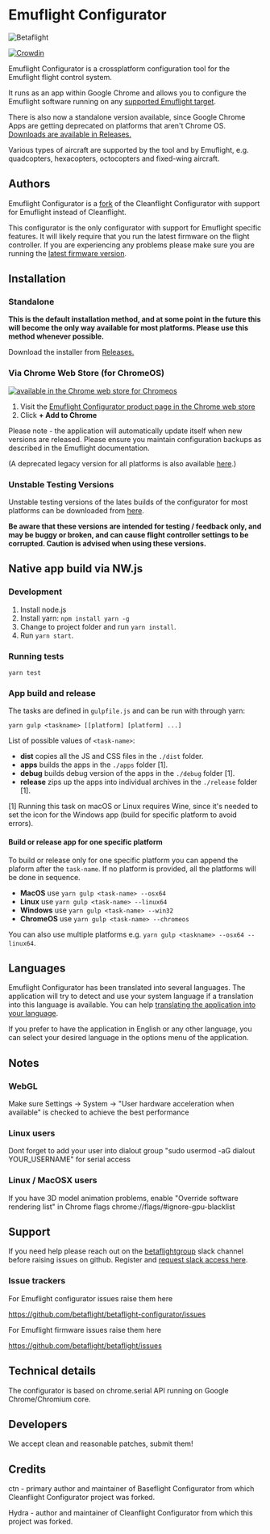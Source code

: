# Emuflight Configurator

![Betaflight](http://static.rcgroups.net/forums/attachments/6/1/0/3/7/6/a9088900-228-bf_logo.jpg)

[![Crowdin](https://d322cqt584bo4o.cloudfront.net/betaflight-configurator/localized.svg)](https://crowdin.com/project/betaflight-configurator)

Emuflight Configurator is a crossplatform configuration tool for the Emuflight flight control system.

It runs as an app within Google Chrome and allows you to configure the Emuflight software running on any [supported Emuflight target](https://github.com/betaflight/betaflight/tree/master/src/main/target).

There is also now a standalone version available, since Google Chrome Apps are getting deprecated on platforms that aren't Chrome OS. [Downloads are available in Releases.](https://github.com/betaflight/betaflight-configurator/releases)

Various types of aircraft are supported by the tool and by Emuflight, e.g. quadcopters, hexacopters, octocopters and fixed-wing aircraft.

## Authors

Emuflight Configurator is a [fork](#credits) of the Cleanflight Configurator with support for Emuflight instead of Cleanflight.

This configurator is the only configurator with support for Emuflight specific features. It will likely require that you run the latest firmware on the flight controller.
If you are experiencing any problems please make sure you are running the [latest firmware version](https://github.com/betaflight/betaflight/releases/).

## Installation

### Standalone

**This is the default installation method, and at some point in the future this will become the only way available for most platforms. Please use this method whenever possible.**

Download the installer from [Releases.](https://github.com/betaflight/betaflight-configurator/releases)

### Via Chrome Web Store (for ChromeOS)

[![available in the Chrome web store for Chromeos](https://developer.chrome.com/webstore/images/ChromeWebStore_Badge_v2_206x58.png)](https://chrome.google.com/webstore/detail/dlgclabibdhkfnbkajgkplmkpndajfom)

1. Visit the [Emuflight Configurator product page in the Chrome web store](https://chrome.google.com/webstore/detail/dlgclabibdhkfnbkajgkplmkpndajfom)
2. Click **+ Add to Chrome**

Please note - the application will automatically update itself when new versions are released.  Please ensure you maintain configuration backups as described in the Emuflight documentation.

(A deprecated legacy version for all platforms is also available [here](https://chrome.google.com/webstore/detail/betaflight-configurator/kdaghagfopacdngbohiknlhcocjccjao).)

### Unstable Testing Versions

Unstable testing versions of the lates builds of the configurator for most platforms can be downloaded from [here](https://ci.betaflight.tech/job/BetaFlight_Configurator/).

**Be aware that these versions are intended for testing / feedback only, and may be buggy or broken, and can cause flight controller settings to be corrupted. Caution is advised when using these versions.**

## Native app build via NW.js

### Development

1. Install node.js
2. Install yarn: `npm install yarn -g`
3. Change to project folder and run `yarn install`.
4. Run `yarn start`.

### Running tests

`yarn test`

### App build and release

The tasks are defined in `gulpfile.js` and can be run with through yarn:
```
yarn gulp <taskname> [[platform] [platform] ...]
```

List of possible values of `<task-name>`:
* **dist** copies all the JS and CSS files in the `./dist` folder.
* **apps** builds the apps in the `./apps` folder [1].
* **debug** builds debug version of the apps in the `./debug` folder [1].
* **release** zips up the apps into individual archives in the `./release` folder [1]. 

[1] Running this task on macOS or Linux requires Wine, since it's needed to set the icon for the Windows app (build for specific platform to avoid errors).

#### Build or release app for one specific platform
To build or release only for one specific platform you can append the plaform after the `task-name`.
If no platform is provided, all the platforms will be done in sequence.

* **MacOS** use `yarn gulp <task-name> --osx64`
* **Linux** use `yarn gulp <task-name> --linux64`
* **Windows** use `yarn gulp <task-name> --win32`
* **ChromeOS** use `yarn gulp <task-name> --chromeos`

You can also use multiple platforms e.g. `yarn gulp <taskname> --osx64 --linux64`.

## Languages

Emuflight Configurator has been translated into several languages. The application will try to detect and use your system language if a translation into this language is available. You can help [translating the application into your language](https://crowdin.com/project/betaflight-configurator).

If you prefer to have the application in English or any other language, you can select your desired language in the options menu of the application.

## Notes

### WebGL

Make sure Settings -> System -> "User hardware acceleration when available" is checked to achieve the best performance

### Linux users

Dont forget to add your user into dialout group "sudo usermod -aG dialout YOUR_USERNAME" for serial access

### Linux / MacOSX users

If you have 3D model animation problems, enable "Override software rendering list" in Chrome flags chrome://flags/#ignore-gpu-blacklist

## Support

If you need help please reach out on the [betaflightgroup](https://betaflightgroup.slack.com) slack channel before raising issues on github. Register and [request slack access here](https://slack.betaflight.com).

### Issue trackers

For Emuflight configurator issues raise them here

https://github.com/betaflight/betaflight-configurator/issues

For Emuflight firmware issues raise them here

https://github.com/betaflight/betaflight/issues

## Technical details

The configurator is based on chrome.serial API running on Google Chrome/Chromium core.

## Developers

We accept clean and reasonable patches, submit them!

## Credits

ctn - primary author and maintainer of Baseflight Configurator from which Cleanflight Configurator project was forked.

Hydra -  author and maintainer of Cleanflight Configurator from which this project was forked.

